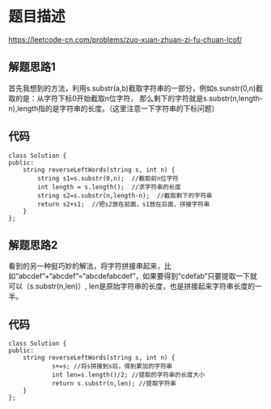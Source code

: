 # 题目描述
https://leetcode-cn.com/problems/zuo-xuan-zhuan-zi-fu-chuan-lcof/
## 解题思路1 
首先我想到的方法，利用s.substr(a,b)截取字符串的一部分，例如s.sunstr(0,n)截取的是：从字符下标0开始截取n位字符，
那么剩下的字符就是s.substr(n,length-n),length指的是字符串的长度。（这里注意一下字符串的下标问题）
## 代码
```
class Solution {
public:
    string reverseLeftWords(string s, int n) {
        string s1=s.substr(0,n);  //截取前n位字符
        int length = s.length();  //求字符串的长度
        string s2=s.substr(n,length-n);  //截取剩下的字符串
        return s2+s1;  //把s2放在前面，s1放在后面，拼接字符串
    }
};
```
## 解题思路2
看到的另一种挺巧妙的解法，将字符拼接串起来，比如“abcdef”+“abcdef”=“abcdefabcdef”，如果要得到“cdefab”只要提取一下就可以（s.substr(n,len)）,
len是原始字符串的长度，也是拼接起来字符串长度的一半。
## 代码
```
class Solution {
public:
    string reverseLeftWords(string s, int n) {
            s+=s; //将s拼接到s后，得到累加的字符串
            int len=s.length()/2; //提取的字符串的长度大小
            return s.substr(n,len); //提取字符串
    }
};
```
